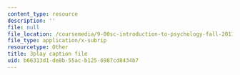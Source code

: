 ```yaml
---
content_type: resource
description: ''
file: null
file_location: /coursemedia/9-00sc-introduction-to-psychology-fall-2011/b66313d1de8b55acb1256987cd8434b7_lanmHS0JwYI.vtt
file_type: application/x-subrip
resourcetype: Other
title: 3play caption file
uid: b66313d1-de8b-55ac-b125-6987cd8434b7
---
```

